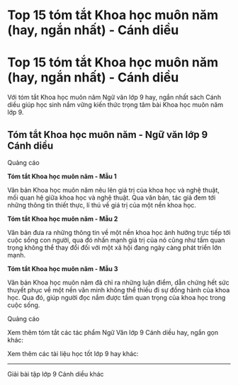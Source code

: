 # Top 15 tóm tắt Khoa học muôn năm (hay, ngắn nhất) - Cánh diều

# Top 15 tóm tắt Khoa học muôn năm (hay, ngắn nhất) - Cánh diều

Với tóm tắt Khoa học muôn năm Ngữ văn lớp 9 hay, ngắn nhất sách Cánh diều giúp học sinh nắm vững kiến thức trọng tâm bài Khoa học muôn năm lớp 9.

## Tóm tắt Khoa học muôn năm - Ngữ văn lớp 9 Cánh diều

Quảng cáo

**Tóm tắt Khoa học muôn năm - Mẫu 1**

Văn bản Khoa học muôn năm nêu lên giá trị của khoa học và nghệ thuật, mối quan hệ giữa khoa học và nghệ thuật. Qua văn bản, tác giả đem tới những thông tin thiết thực, lí thú về giá trị của một nền khoa học.

**Tóm tắt Khoa học muôn năm - Mẫu 2**

Văn bản đưa ra những thông tin về một nền khoa học ảnh hưởng trực tiếp tới cuộc sống con người, qua đó nhấn mạnh giá trị của nó cũng như tầm quan trọng không thể thay đổi đối với một xã hội đang ngày càng phát triển lớn mạnh.

**Tóm tắt Khoa học muôn năm - Mẫu 3**

Văn bản Khoa học muôn năm đã chỉ ra những luận điểm, dẫn chứng hết sức thuyết phục về một nền văn minh không thể thiếu đi sự đồng hành của khoa học. Qua đó, giúp người đọc nắm được tầm quan trọng của khoa học trong cuộc sống.

Quảng cáo

Xem thêm tóm tắt các tác phẩm Ngữ Văn lớp 9 Cánh diều hay, ngắn gọn khác:

Xem thêm các tài liệu học tốt lớp 9 hay khác:

* * *

Giải bài tập lớp 9 Cánh diều khác
